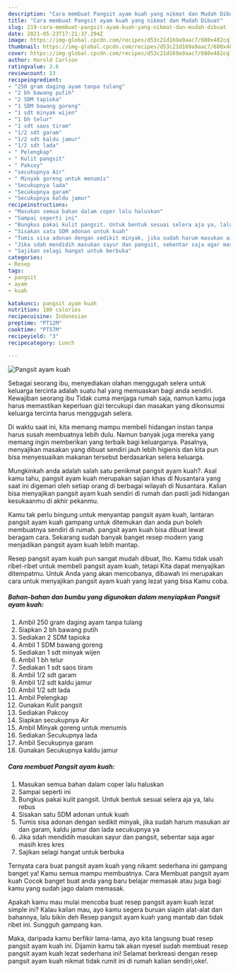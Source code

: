 ```yaml
---
description: "Cara membuat Pangsit ayam kuah yang nikmat dan Mudah Dibuat"
title: "Cara membuat Pangsit ayam kuah yang nikmat dan Mudah Dibuat"
slug: 219-cara-membuat-pangsit-ayam-kuah-yang-nikmat-dan-mudah-dibuat
date: 2021-05-23T17:21:37.294Z
image: https://img-global.cpcdn.com/recipes/d53c21d169a9aac7/680x482cq70/pangsit-ayam-kuah-foto-resep-utama.jpg
thumbnail: https://img-global.cpcdn.com/recipes/d53c21d169a9aac7/680x482cq70/pangsit-ayam-kuah-foto-resep-utama.jpg
cover: https://img-global.cpcdn.com/recipes/d53c21d169a9aac7/680x482cq70/pangsit-ayam-kuah-foto-resep-utama.jpg
author: Harold Carlson
ratingvalue: 3.6
reviewcount: 13
recipeingredient:
- "250 gram daging ayam tanpa tulang"
- "2 bh bawang putih"
- "2 SDM tapioka"
- "1 SDM bawang goreng"
- "1 sdt minyak wijen"
- "1 bh telur"
- "1 sdt saos tiram"
- "1/2 sdt garam"
- "1/2 sdt kaldu jamur"
- "1/2 sdt lada"
- " Pelengkap"
- " Kulit pangsit"
- " Pakcoy"
- "secukupnya Air"
- " Minyak goreng untuk menumis"
- "Secukupnya lada"
- "Secukupnya garam"
- "Secukupnya kaldu jamur"
recipeinstructions:
- "Masukan semua bahan dalam coper lalu haluskan"
- "Sampai seperti ini"
- "Bungkus pakai kulit pangsit. Untuk bentuk sesuai selera aja ya, lalu rebus"
- "Sisakan satu SDM adonan untuk kuah"
- "Tumis sisa adonan dengan sedikit minyak, jika sudah harum masukan air dan garam, kaldu jamur dan lada secukupnya ya"
- "Jika sdah mendidih masukan sayur dan pangsit, sebentar saja agar masih kres kres"
- "Sajikan selagi hangat untuk berbuka"
categories:
- Resep
tags:
- pangsit
- ayam
- kuah

katakunci: pangsit ayam kuah 
nutrition: 180 calories
recipecuisine: Indonesian
preptime: "PT12M"
cooktime: "PT57M"
recipeyield: "3"
recipecategory: Lunch

---
```



![Pangsit ayam kuah](https://img-global.cpcdn.com/recipes/d53c21d169a9aac7/680x482cq70/pangsit-ayam-kuah-foto-resep-utama.jpg)

Sebagai seorang ibu, menyediakan olahan menggugah selera untuk keluarga tercinta adalah suatu hal yang memuaskan bagi anda sendiri. Kewajiban seorang ibu Tidak cuma menjaga rumah saja, namun kamu juga harus memastikan keperluan gizi tercukupi dan masakan yang dikonsumsi keluarga tercinta harus menggugah selera.

Di waktu  saat ini, kita memang mampu membeli hidangan instan tanpa harus susah membuatnya lebih dulu. Namun banyak juga mereka yang memang ingin memberikan yang terbaik bagi keluarganya. Pasalnya, menyajikan masakan yang dibuat sendiri jauh lebih higienis dan kita pun bisa menyesuaikan makanan tersebut berdasarkan selera keluarga. 



Mungkinkah anda adalah salah satu penikmat pangsit ayam kuah?. Asal kamu tahu, pangsit ayam kuah merupakan sajian khas di Nusantara yang saat ini digemari oleh setiap orang di berbagai wilayah di Nusantara. Kalian bisa menyajikan pangsit ayam kuah sendiri di rumah dan pasti jadi hidangan kesukaanmu di akhir pekanmu.

Kamu tak perlu bingung untuk menyantap pangsit ayam kuah, lantaran pangsit ayam kuah gampang untuk ditemukan dan anda pun boleh membuatnya sendiri di rumah. pangsit ayam kuah bisa dibuat lewat beragam cara. Sekarang sudah banyak banget resep modern yang menjadikan pangsit ayam kuah lebih mantap.

Resep pangsit ayam kuah pun sangat mudah dibuat, lho. Kamu tidak usah ribet-ribet untuk membeli pangsit ayam kuah, tetapi Kita dapat menyajikan ditempatmu. Untuk Anda yang akan mencobanya, dibawah ini merupakan cara untuk menyajikan pangsit ayam kuah yang lezat yang bisa Kamu coba.

<!--inarticleads1-->

##### Bahan-bahan dan bumbu yang digunakan dalam menyiapkan Pangsit ayam kuah:

1. Ambil 250 gram daging ayam tanpa tulang
1. Siapkan 2 bh bawang putih
1. Sediakan 2 SDM tapioka
1. Ambil 1 SDM bawang goreng
1. Sediakan 1 sdt minyak wijen
1. Ambil 1 bh telur
1. Sediakan 1 sdt saos tiram
1. Ambil 1/2 sdt garam
1. Ambil 1/2 sdt kaldu jamur
1. Ambil 1/2 sdt lada
1. Ambil  Pelengkap
1. Gunakan  Kulit pangsit
1. Sediakan  Pakcoy
1. Siapkan secukupnya Air
1. Ambil  Minyak goreng untuk menumis
1. Sediakan Secukupnya lada
1. Ambil Secukupnya garam
1. Gunakan Secukupnya kaldu jamur




<!--inarticleads2-->

##### Cara membuat Pangsit ayam kuah:

1. Masukan semua bahan dalam coper lalu haluskan
1. Sampai seperti ini
1. Bungkus pakai kulit pangsit. Untuk bentuk sesuai selera aja ya, lalu rebus
1. Sisakan satu SDM adonan untuk kuah
1. Tumis sisa adonan dengan sedikit minyak, jika sudah harum masukan air dan garam, kaldu jamur dan lada secukupnya ya
1. Jika sdah mendidih masukan sayur dan pangsit, sebentar saja agar masih kres kres
1. Sajikan selagi hangat untuk berbuka




Ternyata cara buat pangsit ayam kuah yang nikamt sederhana ini gampang banget ya! Kamu semua mampu membuatnya. Cara Membuat pangsit ayam kuah Cocok banget buat anda yang baru belajar memasak atau juga bagi kamu yang sudah jago dalam memasak.

Apakah kamu mau mulai mencoba buat resep pangsit ayam kuah lezat simple ini? Kalau kalian mau, ayo kamu segera buruan siapin alat-alat dan bahannya, lalu bikin deh Resep pangsit ayam kuah yang mantab dan tidak ribet ini. Sungguh gampang kan. 

Maka, daripada kamu berfikir lama-lama, ayo kita langsung buat resep pangsit ayam kuah ini. Dijamin kamu tak akan nyesel sudah membuat resep pangsit ayam kuah lezat sederhana ini! Selamat berkreasi dengan resep pangsit ayam kuah nikmat tidak rumit ini di rumah kalian sendiri,oke!.

